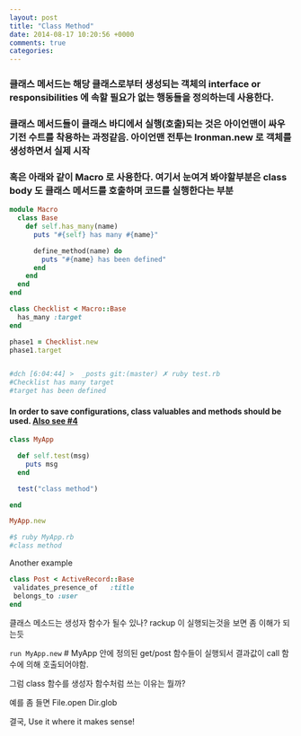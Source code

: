 ```yaml
---
layout: post
title: "Class Method"
date: 2014-08-17 10:20:56 +0000
comments: true
categories: 
---
```


### 클래스 메서드는 해당 클래스로부터 생성되는 객체의 interface or responsibilities 에 속할 필요가 없는 행동들을 정의하는데 사용한다.

### 클래스 메서드들이 클래스 바디에서 실행(호출)되는 것은 아이언맨이 싸우기전 수트를 착용하는 과정같음. 아이언맨 전투는 Ironman.new 로 객체를 생성하면서 실제 시작

### 혹은 아래와 같이 Macro 로 사용한다. 여기서 눈여겨 봐야할부분은 class body 도 클래스 메서드를 호출하며 코드를 실행한다는 부분

```ruby
module Macro
  class Base
    def self.has_many(name)
      puts "#{self} has many #{name}"

      define_method(name) do
        puts "#{name} has been defined"
      end
    end
  end
end

class Checklist < Macro::Base
  has_many :target
end

phase1 = Checklist.new
phase1.target


#dch [6:04:44] >  _posts git:(master) ✗ ruby test.rb
#Checklist has many target
#target has been defined
```

#### In order to save configurations, class valuables and methods should be used. [Also see #4](http://yehudakatz.com/2009/08/24/my-10-favorite-things-about-the-ruby-language/)

```ruby
class MyApp

  def self.test(msg)
    puts msg
  end

  test("class method")

end

MyApp.new

#$ ruby MyApp.rb
#class method
```

Another example
```ruby
class Post < ActiveRecord::Base
 validates_presence_of   :title
 belongs_to :user
end
```

클래스 메소드는 생성자 함수가 될수 있나? rackup 이 실행되는것을 보면 좀 이해가 되는듯

`run MyApp.new`	# MyApp 안에 정의된 get/post 함수들이 실행되서 결과값이 call 함수에 의해 호출되어야함.

그럼 class 함수를 생성자 함수처럼 쓰는 이유는 뭘까?

예를 좀 들면
File.open
Dir.glob

결국, Use it where it makes sense!
